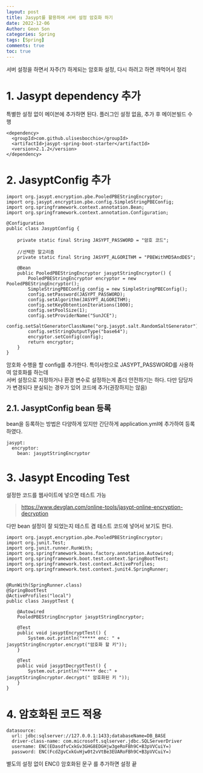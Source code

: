 ```yaml
---
layout: post
title: Jasypt를 활용하여 서버 설정 암호화 하기
date: 2022-12-06
Author: Geon Son
categories: Spring
tags: [Spring]
comments: true
toc: true    
---
```


서버 설정을 하면서 자주(?) 하게되는 암호화 설정, 다시 하려고 하면 까먹어서 정리


# 1. Jasypt dependency 추가
특별한 설정 없이 메이븐에 추가하면 된다. 플러그인 설정 없음, 추가 후 메이븐빌드 수행

```
<dependency>
  <groupId>com.github.ulisesbocchio</groupId>
  <artifactId>jasypt-spring-boot-starter</artifactId>
  <version>2.1.2</version>
</dependency>
```


# 2. JasyptConfig 추가


~~~
import org.jasypt.encryption.pbe.PooledPBEStringEncryptor;
import org.jasypt.encryption.pbe.config.SimpleStringPBEConfig;
import org.springframework.context.annotation.Bean;
import org.springframework.context.annotation.Configuration;

@Configuration
public class JasyptConfig {

    private static final String JASYPT_PASSWORD = "암호 코드";

    //선택한 알고리즘
    private static final String JASYPT_ALGORITHM = "PBEWithMD5AndDES";

    @Bean
    public PooledPBEStringEncryptor jasyptStringEncryptor() {
        PooledPBEStringEncryptor encryptor = new PooledPBEStringEncryptor();
        SimpleStringPBEConfig config = new SimpleStringPBEConfig();
        config.setPassword(JASYPT_PASSWORD);
        config.setAlgorithm(JASYPT_ALGORITHM);
        config.setKeyObtentionIterations(1000);
        config.setPoolSize(1);
        config.setProviderName("SunJCE");
        config.setSaltGeneratorClassName("org.jasypt.salt.RandomSaltGenerator");
        config.setStringOutputType("base64");
        encryptor.setConfig(config);
        return encryptor;
    }
}
~~~

암호화 수행을 할 config를 추가한다. 특이사항으로 JASYPT_PASSWORD를 사용하여 암호화를 하는데  
서버 설정으로 지정하거나 환경 변수로 설정하는게 좀더 안전하기는 하다. 다만 담당자가 변경되다 분실되는 경우가 있어 코드에 추가(권장하지는 않음)



## 2.1. JasyptConfig bean 등록

bean을 등록하는 방법은 다양하게 있지만 간단하게 application.yml에 추가하여 등록하였다.
~~~
jasypt:
  encryptor:
    bean: jasyptStringEncryptor
~~~

# 3. Jasypt Encoding Test

설정한 코드를 웹사이트에 넣으면 테스트 가능
> https://www.devglan.com/online-tools/jasypt-online-encryption-decryption

다만 bean 설정이 잘 되었는지 테스트 겸 테스트 코드에 넣어서 보기도 한다.

~~~
import org.jasypt.encryption.pbe.PooledPBEStringEncryptor;
import org.junit.Test;
import org.junit.runner.RunWith;
import org.springframework.beans.factory.annotation.Autowired;
import org.springframework.boot.test.context.SpringBootTest;
import org.springframework.test.context.ActiveProfiles;
import org.springframework.test.context.junit4.SpringRunner;


@RunWith(SpringRunner.class)
@SpringBootTest
@ActiveProfiles("local")
public class JasyptTest {

    @Autowired
    PooledPBEStringEncryptor jasyptStringEncryptor;

    @Test
    public void jasyptEncryptTest() {
        System.out.println("***** enc: " + jasyptStringEncryptor.encrypt("암호화 할 키"));
    }

    @Test
    public void jasyptDecryptTest() {
        System.out.println("***** dec:" + jasyptStringEncryptor.decrypt(" 암호화된 키 "));
    }
}
~~~



# 4. 암호화된 코드 적용

~~~
datasource:
  url: jdbc:sqlserver://127.0.0.1:1433;databaseName=DB_BASE
  driver-class-name: com.microsoft.sqlserver.jdbc.SQLServerDriver
  username: ENC(EDasdfvCxkGv3GHG8EDGHjw3geRoFBh9C+B3pVVCuiY=)
  password: ENC(FcdZgvCxkGvHjw0t2vVtBe3EUARoFBh9C+B3pVVCuiY=)
~~~

별도의 설정 없이 ENC() 암호화된 문구 를 추가하면 설정 끝
